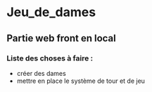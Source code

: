 # Jeu_de_dames

## Partie web front en local 
### Liste des choses à faire :
- créer des dames
- mettre en place le système de tour et de jeu
